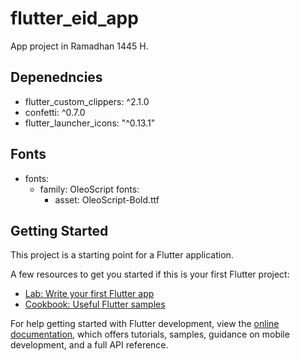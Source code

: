 # flutter_eid_app

App project in Ramadhan 1445 H.

## Depenedncies

- flutter_custom_clippers: ^2.1.0
- confetti: ^0.7.0
- flutter_launcher_icons: "^0.13.1"

## Fonts

- fonts:
  - family: OleoScript
    fonts:
      - asset: OleoScript-Bold.ttf

## Getting Started

This project is a starting point for a Flutter application.

A few resources to get you started if this is your first Flutter project:

- [Lab: Write your first Flutter app](https://docs.flutter.dev/get-started/codelab)
- [Cookbook: Useful Flutter samples](https://docs.flutter.dev/cookbook)

For help getting started with Flutter development, view the
[online documentation](https://docs.flutter.dev/), which offers tutorials,
samples, guidance on mobile development, and a full API reference.
